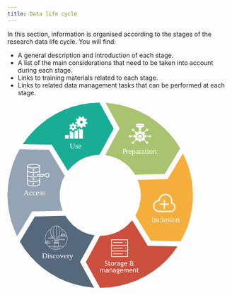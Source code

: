 ```yaml
---
title: Data life cycle
---
```



In this section, information is organised according to the stages of the research data life cycle. You will find:
- A general description and introduction of each  stage.
- A list of the main considerations that need to be taken into account during each stage.
- Links to training materials related to each stage.
- Links to related data management tasks that can be performed at each stage.

<div class="main_rdm mt-5 d-flex justify-content-center">
<svg version="1.1" id="data-life-cycle-index" xmlns="http://www.w3.org/2000/svg" xmlns:xlink="http://www.w3.org/1999/xlink" x="0px" y="0px"
    viewBox="0 0 329.6 329.89" xml:space="preserve" height="30em">
    <style>
      .cls-1, .cls-2 {
        fill: #fff;
      }
      .cls-1, .cls-2, .cls-3 {
        fill: #fff;
        pointer-events: none;
        opacity: 1 !important;
      }
      .cls-3 {
        letter-spacing: -.05em;
      }
      .cls-2 {
        font-family: TrebuchetMS, 'Trebuchet MS';
        font-size: 13.5px;
      }
      .cls-4 {
        fill: #56687c;
      }
      .cls-4, .cls-5, .cls-6, .cls-7, .cls-8, .cls-9 {
        fill-rule: evenodd;
      }
      .cls-5 {
        fill: #1aad96;
      }
      .cls-6 {
        fill: #94a4b5;
      }
      .cls-7 {
        fill: #cc4e3d;
      }
      .cls-8 {
        fill: #a9c370;
      }
      .cls-9 {
        fill: #f5ae3b;
      }
      .cls-4:hover,.cls-7:hover,.cls-6:hover,.cls-8:hover,.cls-9:hover,.cls-5:hover {fill:#004494;cursor: pointer;}
    </style>
  <g id="Layer_1-2" data-name="Layer 1">
    <a href="./inclusion">
      <g>
        <path class="cls-9" d="m311.89,90.7l6.14,13.73,5,14.31,3.71,14.88,2,15.45.86,15.74-.57,14.88-2,14.31-3.14,14.16-4.14,13.45-5.57,12.87-6.57,12.45-53-1.14-27.43-44.78,4.14-8.01,3.14-9.01,1.71-9.3.86-9.87-.86-9.58-1.71-8.87-3.14-8.73,53.29-1.43,27.29-45.49Z"/>
        <path class="cls-1" d="m279.92,173.19h-2.35v6.77h-6.77v2.35h6.77v6.77h2.35v-6.77h6.77v-2.35h-6.77v-6.77Z"/>
        <path class="cls-1" d="m292.63,177.68c.24-.97.37-1.96.37-2.95,0-6.79-5.53-12.32-12.32-12.32-6.31,0-11.59,4.85-12.24,11.03-5.43.55-9.69,5.15-9.69,10.73,0,5.95,4.84,10.78,10.79,10.78h20.35c4.88,0,8.86-3.97,8.86-8.86,0-3.9-2.51-7.26-6.12-8.42h0Zm-2.74,14.92h-20.35c-4.65,0-8.43-3.78-8.43-8.43s3.77-8.42,8.41-8.43c.63,0,1.2-.51,1.21-1.16.08-5.41,4.55-9.81,9.95-9.81s9.96,4.47,9.96,9.96c0,1.14-.21,2.28-.61,3.39-.12.33-.08.69.09,1,.18.3.48.51.82.56,3.16.52,5.45,3.21,5.45,6.41,0,3.59-2.92,6.51-6.5,6.51h0Z"/>
      </g>
    </a>
    <a href="./access">
      <g>
        <path class="cls-6" d="m21.86,82.97l52,1.14,28,46.06-3.86,7.87-2.86,8.73-1.71,8.87-.57,9.3.57,9.58,2,9.3,2.71,8.73-54.28,1.29-26.71,44.2-5.86-13.88-4.86-14.02-3.29-14.59-2.29-15.16-.86-15.45.86-14.59,2-14.59,3-13.73,4.29-13.59,5.29-13.16,6.43-12.3Z"/>
        <path class="cls-1" d="m57.42,133.86c-.37,0-.67.3-.67.67v2.67c0,1.1-4,2.67-10.33,2.67s-10.33-1.59-10.33-2.67v-6c2.06,1.33,6.21,2,10.33,2,1.71,0,3.41-.11,5.1-.37.37-.05.62-.4.57-.77-.05-.37-.4-.62-.77-.57-1.62.24-3.26.36-4.9.37-6.78,0-10.33-1.7-10.33-2.61v-6.13c2.05,1.37,6.21,2.08,10.33,2.08s8.27-.71,10.33-2.08v2.08c0,.37.3.67.67.67s.67-.3.67-.67v-11.33h-.15c.1-.21.15-.44.15-.67,0-2.63-5.87-4-11.66-4s-11.66,1.37-11.66,4c0,.23.06.46.15.67h-.15v7.27c0,.15.02.3.06.45-.04.09-.06.18-.06.27v7.38c0,.12.02.24.05.36-.03.08-.05.17-.05.25v15.12c0,2.76,5.87,4.21,11.66,4.21s11.66-1.45,11.66-4.21v-10.46c0-.18-.07-.35-.2-.47s-.29-.2-.47-.2h0Zm-11-10c-6.33,0-10.33-1.61-10.33-2.73v-6c2.06,1.39,6.21,2.06,10.33,2.06s8.27-.67,10.33-2.05v6c0,1.1-4,2.71-10.33,2.71Zm0-13.33c6.33,0,10.33,1.58,10.33,2.67s-4,2.67-10.33,2.67-10.33-1.58-10.33-2.67,4-2.67,10.33-2.67Zm0,37.32c-6.33,0-10.33-1.7-10.33-2.87v-5.85c2.06,1.33,6.21,2.06,10.33,2.06s8.27-.71,10.33-2.06v5.85c0,1.17-4,2.87-10.33,2.87Z"/>
        <path class="cls-1" d="m46.09,118.54c-.6,0-1.12.41-1.27.99-.16.58.09,1.19.61,1.49v.85c0,.37.3.67.67.67s.67-.3.67-.67v-.85c.51-.31.76-.92.61-1.49-.15-.58-.68-.98-1.27-.99Z"/>
        <path class="cls-1" d="m46.09,130.53c.18,0,.35-.07.47-.2s.2-.29.2-.47v-.85c.52-.3.78-.92.62-1.5-.16-.58-.68-.99-1.29-.99s-1.13.4-1.29.99c-.16.58.1,1.2.62,1.5v.85c0,.18.07.35.2.47s.29.2.47.2h0Z"/>
        <path class="cls-1" d="m46.09,138.53c.18,0,.35-.07.47-.2s.2-.29.2-.47v-.85c.52-.3.78-.92.62-1.5-.16-.58-.68-.99-1.29-.99s-1.13.4-1.29.99c-.16.58.1,1.2.62,1.5v.85c0,.18.07.35.2.47s.29.2.47.2h0Z"/>
        <path class="cls-1" d="m46.09,142.53c-.6,0-1.12.41-1.27.99-.16.58.09,1.19.61,1.49v.85c0,.37.3.67.67.67s.67-.3.67-.67v-.85c.51-.31.76-.92.61-1.49-.15-.58-.68-.98-1.27-.99Z"/>
        <path class="cls-1" d="m74.66,128.35c-.34-1.58-1.61-2.8-3.2-3.09-1.66-.3-3.33.48-4.17,1.94h-13.2c-.37,0-.67.3-.67.67v4c0,.18.07.35.2.47s.29.2.47.2h2.67c.18,0,.35-.07.47-.2s.2-.29.2-.47v-.67h1.33v.67c0,.18.07.35.2.47s.29.2.47.2h2.67c.18,0,.35-.07.47-.2s.2-.29.2-.47v-.67h4.53c.98,1.72,3.07,2.47,4.92,1.75,1.85-.71,2.89-2.67,2.46-4.61h0Zm-1.84,2.53h0c-.59.72-1.51,1.09-2.43.97-.92-.13-1.72-.73-2.09-1.58-.11-.24-.34-.4-.61-.4h-5.61c-.18,0-.35.07-.47.19-.12.13-.19.3-.19.47v.67h-1.33v-.67c0-.18-.07-.35-.2-.47s-.29-.2-.47-.2h-2.67c-.37,0-.67.3-.67.67v.67h-1.33v-2.67h12.94c.26,0,.5-.16.61-.4.31-.7.91-1.23,1.64-1.46.73-.23,1.53-.13,2.18.27.65.4,1.11,1.06,1.24,1.81.13.75-.07,1.53-.54,2.13h0Z"/>
      </g>
    </a>
    <a href="./use">
      <g>
        <path class="cls-5" d="m163.53,0l25.3,46.35-25.3,46.49-11.29,1.14-10.58,2.57-10.15,4.15-9,6.01-8.15,6.72-7,8.15-28.59-46.64-51.31-1.14,9.15-12.59,10.72-11.87,11.86-10.87,12.29-9.58,13.72-8.44,14.29-7.01,15.15-5.72,15.72-4.15,16.29-2.57,16.87-1Z"/>
        <path class="cls-1" d="m123.18,34.17l-2.61,1.46.34,1.94,2.95.48.89,1.54-1.06,2.79,1.51,1.27,2.57-1.53,1.67.61.99,2.82h1.97l.99-2.82,1.67-.61,2.57,1.53,1.51-1.27-1.06-2.79.89-1.54,2.95-.48.34-1.94-2.6-1.46-.31-1.75,1.95-2.26-.98-1.71-2.94.55-1.36-1.14.04-2.99-1.85-.67-1.89,2.31h-1.78l-1.89-2.31-1.85.68.04,2.99-1.37,1.14-2.93-.55-.98,1.71,1.95,2.26-.31,1.75Zm8.24-2.03c1.42,0,2.58,1.15,2.58,2.58s-1.15,2.58-2.58,2.58-2.58-1.15-2.58-2.58c0-1.42,1.15-2.58,2.58-2.58Z"/>
        <path class="cls-1" d="m102.26,57.55h6.64v6.65h-6.64v-6.65Z"/>
        <path class="cls-1" d="m113.52,50.9h-2.83v13.29h6.65v-11.55h-3.23l-.58-1.74Z"/>
        <path class="cls-1" d="m128.9,47.71l-1.09-3.1-.29.17v19.41h6.65v-16.47h-5.27Z"/>
        <path class="cls-1" d="m120.23,49.48l-1.06,3.16h-.07v11.55h6.65v-17.95l-2.26,3.91-3.26-.67Z"/>
        <path class="cls-1" d="m111.71,43.97l-1.83,2.06.98,1.71,2.69-.55,1.22.7.87,2.61h1.97l.87-2.61,1.22-.7,2.69.55.99-1.71-1.82-2.06v-1.41l1.82-2.06-.99-1.71-2.69.55-1.22-.7-.87-2.61h-1.97l-.87,2.61-1.22.7-2.69-.55-.98,1.71,1.82,2.06v1.41h0Zm4.92-2.52c1,0,1.81.81,1.81,1.81s-.81,1.81-1.81,1.81-1.81-.81-1.81-1.81.81-1.81,1.81-1.81Z"/>
      </g>
    </a>
    <a href="./preparation" id="link-to-reusing2" target="_top" title="reusing">
      <g>
        <path class="cls-8" d="m174.24.29l16.49,2,16.34,3.43,15.48,5.01,14.91,6.44,14.19,7.58,13.19,9.3,12.33,10.16,11.04,11.44,10.18,12.45,8.6,13.45-27.53,45.49-52.61,1.43-5.16-7.58-6.16-7.01-7.02-6.15-7.88-5.15-8.46-4.15-9.03-3.15-9.46-1.72,25.52-47.35L174.24.29Z"/>
        <path class="cls-1" d="m239.09,59.91c0,1.8-1.59,3.25-3.54,3.25s-3.54-1.45-3.54-3.25,1.59-3.25,3.54-3.25,3.54,1.46,3.54,3.25"/>
        <path class="cls-1" d="m253.22,57.71c-1.06,0-1.95.65-2.23,1.54h-5.2v-1.19c0-.4-.36-.72-.79-.72h-2.68l1.89-1.74c.31-.28.31-.74,0-1.02l-1-.92,3.71-3.41c.35.17.73.26,1.12.26.59,0,1.19-.21,1.64-.62.91-.83.91-2.19,0-3.02-.44-.4-1.02-.62-1.64-.62s-1.2.22-1.64.62c-.44.4-.68.94-.68,1.51,0,.37.1.72.29,1.03l-3.71,3.4-.93-.85c-.31-.28-.81-.28-1.12,0l-1.89,1.74v-2.46c0-.4-.36-.72-.79-.72h-4.03c-.43,0-.79.33-.79.72v2.46l-1.89-1.74c-.31-.28-.81-.28-1.12,0l-.93.85-3.71-3.4c.19-.31.29-.66.29-1.03,0-.57-.24-1.11-.68-1.51-.44-.4-1.02-.62-1.64-.62s-1.2.22-1.64.62c-.91.83-.91,2.19,0,3.02.45.42,1.05.62,1.64.62.39,0,.77-.09,1.12-.26l3.71,3.41-1,.92c-.31.28-.31.74,0,1.02l1.89,1.74h-2.68c-.43,0-.79.33-.79.72v1.19h-5.2c-.28-.89-1.17-1.54-2.23-1.54-1.28,0-2.33.96-2.33,2.13s1.04,2.13,2.33,2.13c1.06,0,1.95-.65,2.23-1.54h5.2v1.32c0,.4.36.72.79.72h2.68l-1.89,1.74c-.31.28-.31.74,0,1.02l.93.85-3.64,3.34c-.88-.44-2.02-.33-2.76.36-.91.83-.91,2.19,0,3.02.45.42,1.05.62,1.64.62s1.19-.21,1.64-.62c.44-.4.68-.94.68-1.51,0-.37-.1-.72-.29-1.03l3.64-3.34,1,.92c.31.28.81.28,1.12,0l1.89-1.74v2.46c0,.4.36.72.79.72h4.03c.43,0,.79-.33.79-.72v-2.46l1.89,1.74c.31.28.81.28,1.12,0l1-.92,3.64,3.34c-.19.31-.29.66-.29,1.03,0,.57.24,1.11.68,1.51.45.42,1.05.62,1.64.62s1.19-.21,1.64-.62c.91-.83.91-2.19,0-3.02-.75-.69-1.88-.81-2.76-.36l-3.64-3.34.93-.85c.31-.28.31-.74,0-1.02l-1.89-1.74h2.68c.43,0,.79-.33.79-.72v-1.32h5.2c.28.89,1.17,1.54,2.23,1.54,1.28,0,2.33-.96,2.33-2.13,0-1.18-1.05-2.13-2.33-2.13Zm-5.9-10c.19-.18.45-.28.73-.28s.53.1.73.28c.4.37.4.97,0,1.33-.4.37-1.05.37-1.45,0-.19-.18-.3-.41-.3-.67s.11-.49.3-.67Zm-23.54,1.33c-.4.37-1.05.37-1.45,0s-.4-.97,0-1.33c.19-.18.45-.28.73-.28s.53.1.73.28c.19.18.3.41.3.67,0,.25-.1.49-.3.67h0Zm-5.9,11.74c-.57,0-1.03-.42-1.03-.94s.46-.94,1.03-.94,1.03.42,1.03.94-.46.94-1.03.94Zm5.9,11.19c-.4.37-1.05.37-1.45,0s-.4-.97,0-1.33c.2-.18.46-.28.73-.28s.53.09.73.28c.19.18.3.41.3.67s-.11.49-.3.67h0Zm11.77-7.48c-2.76,0-5-2.05-5-4.58s2.24-4.58,5-4.58,5,2.05,5,4.58-2.24,4.58-5,4.58Zm11.77,6.15c.2-.18.46-.28.73-.28s.53.09.73.28c.4.37.4.97,0,1.33-.4.37-1.05.37-1.45,0-.19-.18-.3-.41-.3-.67,0-.25.11-.49.3-.67h0Zm5.9-9.86c-.57,0-1.03-.42-1.03-.94s.46-.94,1.03-.94,1.03.42,1.03.94-.46.94-1.03.94Z"/>
        <path class="cls-1" d="m243.29,38.92c0,.77-3.46,1.39-7.73,1.39s-7.73-.62-7.73-1.39,3.46-1.39,7.73-1.39,7.73.62,7.73,1.39"/>
        <path class="cls-1" d="m237.32,48.32v-2.46c0-.59.4-1.12,1-1.33l3.96-1.39c.6-.21,1-.74,1-1.33,0-.92-.93-1.58-1.91-1.38-1.41.29-3.49.47-5.81.48-2.32,0-4.39-.19-5.81-.48-.98-.2-1.91.47-1.91,1.38,0,.59.4,1.12,1,1.33l3.96,1.39c.6.21,1,.74,1,1.33v2.46c0,.78.69,1.42,1.55,1.42h.43c.85,0,1.55-.64,1.55-1.42h0Z"/>
      </g>
    </a>
    <a href="./discovery">
      <g>
        <path class="cls-4" d="m102.8,201.42l6.16,8.73,7.3,7.87,8.16,6.44,9.31,5.72,10.17,3.86,10.88,2.29-25.78,47.49,24.92,45.78-16.61-2-16.18-3.58-15.47-5.15-14.75-6.44-14.03-8.15-13.18-9.01-12.03-10.3-11.03-11.59-10.17-12.59-8.45-13.45,26.78-44.49,53.99-1.43Z"/>
        <path class="cls-1" d="m106.59,242c0-7.26-3.96-13.92-10.36-17.41-1.89-3.17-5.35-5.3-9.28-5.3h-.45c-3.62.16-6.84,2.15-8.68,5.09-6.66,3.38-10.8,10.15-10.8,17.62,0,1.42.16,2.81.45,4.17-.55,0-.97.52-.86,1.07.08.42.47.71.89.71h.45c.13.37.26.76.39,1.13h-.81c-.5,0-.92.37-.92.84-.03.52.39.94.89.94h1.65c3.38,6.77,10.17,10.91,17.67,10.91,10.86,0,19.77-8.84,19.77-19.77h0Zm-.5,0c0,5.37-2.2,10.23-5.74,13.71h-9.65c.24-.26.37-.6.37-.97v-3.91c.45,0,.79-.37.79-.79,0-.45-.37-.79-.79-.79h-.97s.65-4.22.65-4.25c.05-2.57,1.23-5.06,3.25-6.82.81-.71,1.49-1.49,2.05-2.41h1.13c.31,0,.55.26.55.55,0,.31-.26.55-.55.55h-1.13c-.5,0-.92.37-.92.84,0,.24.08.47.24.65.18.18.39.29.65.29h8.36c.24,0,.47-.1.65-.29s.26-.42.24-.65c-.03-.47-.42-.84-.92-.84h-4.25c-.31,0-.55-.26-.55-.55,0-.31.26-.55.55-.55h1.84c.26,0,.52-.13.68-.34.18-.21.24-.47.18-.76-.08-.42-.47-.71-.89-.71h-4.98c.5-1.26.73-2.57.73-3.93,0-1.65-.37-3.25-1.05-4.64,5.87,3.49,9.46,9.75,9.46,16.6h0Zm-19.27,19.27s-.03,0,0,0c-4.85,0-9.46-1.78-13.03-5.09h26.03c-3.64,3.36-8.31,5.09-13,5.09h0Zm-3.51-6.5v-3.91h7.26v3.91c0,.52-.42.97-.97.97h-5.32c-.52-.03-.97-.45-.97-.97h0Zm4.95-5.51v-4.01h1.94l-.6,4.01h-1.34Zm-2.15,0v-4.01h1.68v4.01h-1.68Zm1.07-4.51v-24.96c3.04.24,5.48,4.75,5.48,10.25,0,2.99-.73,5.85-2.02,7.81-1.15,1.78-1.86,4.27-1.94,6.9h-1.52Zm-.5-24.96v24.96h-1.52c-.05-2.6-.76-5.09-1.91-6.87-1.39-2.12-2.12-5.19-2.02-8.44.16-5.19,2.57-9.44,5.45-9.65h0Zm-1.07,25.46v4.01h-1.31l-.63-4.01h1.94Zm5.74,4.8c0,.16-.13.31-.31.31h-8.21c-.16,0-.31-.13-.31-.31,0-.16.13-.31.31-.31,8.76.03,8.52-.11,8.52.31h0Zm5.24-15.57h5.35c.21,0,.37.13.42.31.03.13,0,.24-.08.34s-.18.16-.31.16h-1.84c-.58,0-1.05.47-1.05,1.05s.47,1.05,1.05,1.05h4.25c.24,0,.42.18.45.39,0,.1-.03.21-.1.31-.08.08-.18.13-.29.13h-8.36c-.1,0-.21-.05-.29-.13-.08-.08-.1-.18-.1-.31,0-.21.21-.39.45-.39h1.13c.58,0,1.05-.47,1.05-1.05s-.47-1.05-1.05-1.05h-1.13c-.21,0-.37-.13-.42-.31-.03-.13,0-.24.08-.34.08-.1.18-.16.31-.16h.5Zm.63-4.43c0,1.36-.26,2.7-.79,3.93h-.39c-.26,0-.52.13-.68.34-.18.21-.24.47-.18.76.05.24.18.45.39.55-.52.81-1.15,1.55-1.89,2.18-2.07,1.81-3.3,4.33-3.44,6.95h-1.05c.08-2.52.73-4.93,1.86-6.63,1.34-2.05,2.1-4.98,2.1-8.08,0-4.56-1.65-8.44-3.96-10.02,4.59,1.02,8.02,5.14,8.02,10.02h0Zm-12.59-10.02c-2.2,1.49-3.78,5.09-3.91,9.39-.1,3.36.65,6.53,2.1,8.73,1.13,1.7,1.78,4.09,1.84,6.61h-1.05c-.11-2.65-1.34-5.14-3.38-6.92-2.36-2.02-3.72-5.11-3.54-8.39.24-4.56,3.59-8.39,7.94-9.41h0Zm-4.82,18.67h-1.84c-.24,0-.45-.24-.39-.5.03-.18.21-.31.42-.31h1.55c.5.47,1.94,1.55,2.86,3.72h-6.9c-.24,0-.42-.18-.39-.42,0-.21.21-.39.45-.39h4.25c.58,0,1.05-.47,1.05-1.05,0-.58-.47-1.05-1.05-1.05h0Zm-10.99,10.33c-.13-.37-.26-.71-.39-1.07h.18c.31,0,.55.26.55.55.03.24-.13.45-.34.52h0Zm-1.76.92c0-.21.21-.39.45-.39h1.18c.45,0,1-.42,1-1.05,0-.58-.47-1.05-1.05-1.05h-1.16c-.21,0-.37-.13-.42-.32-.05-.26.16-.5.39-.5h5.9c.21,0,.37.13.42.31.05.26-.16.5-.39.5h-1.84c-.58,0-1.05.47-1.05,1.05s.47,1.05,1.05,1.05h4.25c.24,0,.42.18.45.39,0,.24-.18.42-.39.42h-8.39c-.21,0-.39-.18-.39-.42h0Zm2.6.92h6.16c.52,0,.92-.42.89-.94-.03-.47-.42-.84-.92-.84h-4.25c-.31,0-.55-.26-.55-.55,0-.31.26-.55.55-.55h1.84c.55,0,1-.5.86-1.07-.08-.42-.47-.71-.89-.71h-5.4c-.29-1.36-.45-2.75-.45-4.17,0-7.03,3.75-13.4,9.86-16.83-.68,1.28-1.07,2.73-1.18,4.25-.16,2.94.86,5.82,2.86,7.94h-1.07c-.45,0-.81.29-.89.71-.1.58.31,1.07.86,1.07h1.84c.73,0,.73,1.13,0,1.13h-4.25c-.5,0-.89.37-.92.84-.03.52.39.94.89.94h7.08c.58,1.6.5,2.7.55,2.96l.65,4.22h-.97c-.45,0-.79.37-.79.79,0,.45.34.79.79.79v3.91c0,.37.13.71.37.97h-9.96c-1.41-1.39-2.62-3.02-3.56-4.85h0Z"/>
        <path class="cls-1" d="m86.24,257.67c0-.13-.1-.24-.24-.24h-5.93c-.13,0-.24.1-.24.24s.1.24.24.24h5.93c.13.03.24-.11.24-.24Z"/>
        <path class="cls-1" d="m88.15,257.67c0-.13-.1-.24-.24-.24h-.97c-.13,0-.24.1-.24.24s.1.24.24.24h.97c.13.03.24-.11.24-.24Z"/>
        <path class="cls-1" d="m89.39,257.44h-.65c-.13,0-.24.1-.24.24s.1.24.24.24h.65c.13,0,.24-.1.24-.24.03-.13-.11-.24-.24-.24Z"/>
        <path class="cls-1" d="m87.37,258.88c0,.13.1.24.24.24h5.93c.13,0,.24-.11.24-.24s-.1-.24-.24-.24h-5.93c-.13-.03-.24.11-.24.24Z"/>
        <path class="cls-1" d="m86.66,258.62h-.97c-.13,0-.24.1-.24.24s.1.24.24.24h.97c.13,0,.24-.1.24-.24,0-.11-.11-.24-.24-.24Z"/>
        <path class="cls-1" d="m84.85,258.62h-.65c-.13,0-.24.1-.24.24s.1.24.24.24h.65c.13,0,.24-.1.24-.24,0-.11-.1-.24-.24-.24Z"/>
        <path class="cls-1" d="m100.9,242.94h-5.48c-.24,0-.47.1-.65.29s-.26.42-.24.65c.03.47.45.84.92.84h5.48c.24,0,.47-.1.65-.29.18-.18.26-.42.24-.65,0-.45-.42-.84-.92-.84Zm.34,1.18c-.08.08-.18.13-.29.13h-5.48c-.24,0-.42-.18-.45-.39,0-.1.03-.21.1-.31.08-.08.18-.13.29-.13h5.48c.24,0,.42.18.45.39,0,.13-.03.24-.1.31Z"/>
        <path class="cls-1" d="m93.24,242.94c-.5,0-.89.39-.89.89s.39.89.89.89.89-.39.89-.89c0-.47-.42-.89-.89-.89Zm0,1.31c-.24,0-.42-.18-.42-.42s.18-.42.42-.42.42.18.42.42-.21.42-.42.42Z"/>
        <path class="cls-1" d="m79.42,247.29c.5,0,.89-.39.89-.89s-.39-.89-.89-.89-.89.39-.89.89c0,.47.39.89.89.89Zm0-1.31c.24,0,.42.18.42.42s-.18.42-.42.42-.42-.18-.42-.42c.03-.24.21-.42.42-.42Z"/>
        <path class="cls-1" d="m72.79,240.45c-.5,0-.89.39-.89.89s.39.89.89.89.89-.39.89-.89-.39-.89-.89-.89Zm0,1.29c-.24,0-.42-.18-.42-.42s.18-.42.42-.42.42.18.42.42-.18.42-.42.42Z"/>
      </g>
    </a>
    <a href="./storage">
      <g>
        <path class="cls-7" d="m221.66,209.72l27.73,45.29,52.74,1-9.29,13-10.58,12-11.86,10.72-12.58,9.57-13.72,8.29-14.72,7.14-15.15,5.57-15.87,4.14-16.29,2.57-17.15.86h-.29l-25.3-46.01,25.3-46.58h.29l11.15-.86,10.72-2.57,10.15-4.14,9.29-5.43,8-6.72,7.43-7.86Z"/>
        <path class="cls-1" d="m184.26,253.57v21.25h30v-10s0-21.25,0-21.25h-30v10Zm28.75,20h-27.5v-8.75h27.5v8.75Zm0-10h-27.5v-8.75h27.5v8.75Zm-27.5-18.75h27.5v8.75h-27.5v-8.75Z"/>
        <path class="cls-1" d="m188.01,248.57h16.87v1.25h-16.87v-1.25Z"/>
        <path class="cls-1" d="m209.26,248.57h1.25v1.25h-1.25v-1.25Z"/>
        <path class="cls-1" d="m188.01,258.57h16.87v1.25h-16.87v-1.25Z"/>
        <path class="cls-1" d="m209.26,258.57h1.25v1.25h-1.25v-1.25Z"/>
        <path class="cls-1" d="m188.01,268.57h16.87v1.25h-16.87v-1.25Z"/>
        <path class="cls-1" d="m209.26,268.57h1.25v1.25h-1.25v-1.25Z"/>
        <path class="cls-1" d="m173.28,290.02l.43-1.08c.22.16.49.29.82.4s.62.16.88.16c.46,0,.82-.12,1.1-.38s.42-.57.42-.96c0-.29-.08-.56-.23-.81s-.54-.52-1.16-.81l-.69-.32c-.59-.27-1-.6-1.23-.97s-.35-.83-.35-1.35c0-.64.23-1.17.68-1.59s1.04-.63,1.75-.63c.95,0,1.61.15,1.98.46l-.35,1.02c-.16-.11-.39-.22-.71-.33s-.62-.16-.89-.16c-.4,0-.71.11-.94.34s-.34.52-.34.87c0,.22.04.42.12.6s.2.33.34.45.45.29.9.51l.7.33c.59.28,1,.61,1.23.99s.35.87.35,1.47c0,.64-.26,1.19-.78,1.64s-1.21.67-2.08.67c-.76,0-1.41-.18-1.95-.54Z"/>
        <path class="cls-1" d="m179.75,285.02h-.73v-.88h.73v-1.31l1.11-.43v1.74h1.72v.88h-1.72v3.12c0,.53.09.9.27,1.12s.46.33.86.33c.29,0,.58-.07.88-.22l.16.98c-.46.12-.97.18-1.52.18-.5,0-.92-.18-1.26-.55s-.51-.83-.51-1.4v-3.56Z"/>
        <path class="cls-1" d="m183.7,287.26c0-.97.26-1.75.78-2.35s1.21-.89,2.06-.89c.9,0,1.6.29,2.09.86s.74,1.37.74,2.38-.25,1.81-.76,2.39-1.2.88-2.07.88-1.59-.29-2.09-.88-.75-1.38-.75-2.38Zm1.17,0c0,1.57.56,2.36,1.67,2.36.52,0,.93-.21,1.22-.63s.44-1,.44-1.73c0-1.55-.55-2.33-1.66-2.33-.51,0-.91.21-1.22.62s-.45.98-.45,1.71Z"/>
        <path class="cls-1" d="m193.96,285.21c-.24-.17-.49-.25-.73-.25-.39,0-.74.18-1.03.54s-.44.8-.44,1.31v3.6h-1.11v-6.28h1.11v1c.41-.75,1.01-1.12,1.81-1.12.2,0,.49.04.86.11l-.46,1.08Z"/>
        <path class="cls-1" d="m198.76,289.69c-.45.56-1.13.84-2.04.84-.49,0-.92-.18-1.28-.54s-.54-.8-.54-1.33c0-.64.28-1.17.83-1.61s1.27-.66,2.13-.66c.23,0,.5.05.8.15,0-1.02-.45-1.52-1.36-1.52-.7,0-1.23.19-1.61.56l-.47-.93c.21-.17.5-.32.88-.44s.73-.18,1.07-.18c.91,0,1.57.21,1.98.62s.62,1.07.62,1.97v2.25c0,.55.16.92.49,1.1v.56c-.45,0-.79-.06-1.02-.19s-.39-.34-.48-.64Zm-.11-2.36c-.35-.08-.6-.12-.74-.12-.56,0-1.02.14-1.38.43s-.53.63-.53,1.03c0,.65.38.98,1.15.98.56,0,1.06-.27,1.49-.8v-1.52Z"/>
        <path class="cls-1" d="m201.29,292.13l.6-.89c.65.43,1.25.65,1.79.65.5,0,.9-.09,1.19-.26s.44-.39.44-.65c0-.51-.37-.76-1.1-.76-.12,0-.35.03-.68.09s-.58.09-.77.09c-.89,0-1.34-.34-1.34-1.01,0-.21.1-.39.31-.56s.47-.29.78-.36c-.88-.41-1.32-1.13-1.32-2.16,0-.66.23-1.2.69-1.64s1.02-.66,1.69-.66c.62,0,1.1.13,1.45.38l.56-.67.73.69-.67.5c.29.37.43.86.43,1.45,0,.63-.2,1.16-.59,1.59s-.91.68-1.55.74l-.92.09c-.11.01-.26.05-.44.13s-.28.17-.28.28c0,.16.19.24.57.24.17,0,.43-.03.79-.09s.62-.09.79-.09c.62,0,1.1.15,1.44.44s.52.7.52,1.23c0,.58-.26,1.04-.78,1.4s-1.17.53-1.97.53c-.41,0-.83-.07-1.28-.22s-.81-.32-1.08-.53Zm2.36-7.21c-.39,0-.7.14-.95.41s-.37.61-.37,1c0,.44.12.8.35,1.09s.56.43.96.43.7-.14.93-.42.33-.65.33-1.1c0-.39-.12-.72-.36-1s-.54-.41-.9-.41Z"/>
        <path class="cls-1" d="m212.83,287.38h-4.52c0,.73.2,1.3.6,1.69.36.34.81.52,1.37.52.64,0,1.17-.19,1.59-.56l.47.8c-.17.17-.44.32-.79.45-.45.16-.94.25-1.49.25-.79,0-1.46-.27-2.01-.8-.61-.59-.92-1.38-.92-2.38s.31-1.87.94-2.49c.56-.56,1.23-.84,2-.84.89,0,1.6.25,2.1.76.49.48.74,1.13.74,1.93,0,.25-.03.47-.09.68Zm-2.7-2.43c-.5,0-.91.16-1.25.48-.32.3-.5.68-.54,1.14h3.47c0-.45-.14-.82-.42-1.12-.31-.33-.73-.49-1.26-.49Z"/>
        <path class="cls-1" d="m222.36,290.11c-.57.28-1.25.42-2.05.42s-1.45-.24-1.89-.72-.67-1.17-.67-2.05c0-.45.07-.85.2-1.18s.38-.68.74-1.03c-.55-.55-.83-1.12-.83-1.71s.23-1.11.68-1.53,1.06-.64,1.81-.64c.8,0,1.43.18,1.86.53l-.49.9c-.45-.37-.84-.56-1.2-.56-1.04,0-1.56.47-1.56,1.41,0,.51.23.94.68,1.29h2.18v-1.07l1.11-.43v1.52h1.46v.94h-1.46v1.93c0,.54.07.91.22,1.1s.39.29.75.29c.21,0,.46-.07.74-.22l.16,1.04c-.41.12-.88.18-1.41.18-.36,0-.71-.14-1.05-.42Zm-.52-1.54v-2.37h-2.36c-.37.48-.56.98-.56,1.5,0,1.22.6,1.83,1.79,1.83.53,0,.93-.1,1.2-.29-.04-.18-.06-.4-.06-.67Z"/>
        <path class="cls-1" d="m172.39,302.41v-3.97c0-.99-.43-1.48-1.28-1.48-.27,0-.52.08-.76.25s-.39.35-.48.57v4.64h-1.11v-4.46c0-.31-.12-.55-.35-.73s-.54-.27-.92-.27c-.22,0-.46.09-.71.26s-.43.36-.54.57v4.63h-1.11v-6.28h.73l.37.73c.43-.56.97-.84,1.61-.84.9,0,1.53.28,1.89.84.12-.24.36-.44.7-.6s.69-.24,1.05-.24c.65,0,1.15.19,1.51.58s.53.92.53,1.62v4.2h-1.11Z"/>
        <path class="cls-1" d="m178.63,301.69c-.45.56-1.13.84-2.04.84-.49,0-.92-.18-1.28-.54s-.54-.8-.54-1.33c0-.64.28-1.17.83-1.61s1.27-.66,2.13-.66c.23,0,.5.05.8.15,0-1.02-.45-1.52-1.36-1.52-.7,0-1.23.19-1.61.56l-.47-.93c.21-.17.5-.32.88-.44s.73-.18,1.07-.18c.91,0,1.57.21,1.98.62s.62,1.07.62,1.97v2.25c0,.55.16.92.49,1.1v.56c-.45,0-.79-.06-1.02-.19s-.39-.34-.48-.64Zm-.11-2.36c-.35-.08-.6-.12-.74-.12-.56,0-1.02.14-1.38.43s-.53.63-.53,1.03c0,.65.38.98,1.15.98.56,0,1.06-.27,1.49-.8v-1.52Z"/>
        <path class="cls-1" d="m185.25,302.41v-3.65c0-.67-.1-1.14-.3-1.4s-.54-.4-1.01-.4c-.25,0-.52.08-.8.23s-.49.34-.64.56v4.66h-1.11v-6.28h.76l.35.81c.37-.62.97-.93,1.8-.93,1.38,0,2.06.84,2.06,2.51v3.88h-1.11Z"/>
        <path class="cls-1" d="m191.49,301.69c-.45.56-1.13.84-2.04.84-.49,0-.92-.18-1.28-.54s-.54-.8-.54-1.33c0-.64.28-1.17.83-1.61s1.27-.66,2.13-.66c.23,0,.5.05.8.15,0-1.02-.45-1.52-1.36-1.52-.7,0-1.23.19-1.61.56l-.47-.93c.21-.17.5-.32.88-.44s.73-.18,1.07-.18c.91,0,1.57.21,1.98.62s.62,1.07.62,1.97v2.25c0,.55.16.92.49,1.1v.56c-.45,0-.79-.06-1.02-.19s-.39-.34-.48-.64Zm-.11-2.36c-.35-.08-.6-.12-.74-.12-.56,0-1.02.14-1.38.43s-.53.63-.53,1.03c0,.65.38.98,1.15.98.56,0,1.06-.27,1.49-.8v-1.52Z"/>
        <path class="cls-1" d="m194.02,304.13l.6-.89c.65.43,1.25.65,1.79.65.5,0,.9-.09,1.19-.26s.44-.39.44-.65c0-.51-.37-.76-1.1-.76-.12,0-.35.03-.68.09s-.58.09-.77.09c-.89,0-1.34-.34-1.34-1.01,0-.21.1-.39.31-.56s.47-.29.78-.36c-.88-.41-1.32-1.13-1.32-2.16,0-.66.23-1.2.69-1.64s1.02-.66,1.69-.66c.62,0,1.1.13,1.45.38l.56-.67.73.69-.67.5c.29.37.43.86.43,1.45,0,.63-.2,1.16-.59,1.59s-.91.68-1.55.74l-.92.09c-.11.01-.26.05-.44.13s-.28.17-.28.28c0,.16.19.24.57.24.17,0,.43-.03.79-.09s.62-.09.79-.09c.62,0,1.1.15,1.44.44s.52.7.52,1.23c0,.58-.26,1.04-.78,1.4s-1.17.53-1.97.53c-.41,0-.83-.07-1.28-.22s-.81-.32-1.08-.53Zm2.36-7.21c-.39,0-.7.14-.95.41s-.37.61-.37,1c0,.44.12.8.35,1.09s.56.43.96.43.7-.14.93-.42.33-.65.33-1.1c0-.39-.12-.72-.36-1s-.54-.41-.9-.41Z"/>
        <path class="cls-1" d="m205.56,299.38h-4.52c0,.73.2,1.3.6,1.69.36.34.81.52,1.37.52.64,0,1.17-.19,1.59-.56l.47.8c-.17.17-.44.32-.79.45-.45.16-.94.25-1.49.25-.79,0-1.46-.27-2.01-.8-.61-.59-.92-1.38-.92-2.38s.31-1.87.94-2.49c.56-.56,1.23-.84,2-.84.89,0,1.6.25,2.1.76.49.48.74,1.13.74,1.93,0,.25-.03.47-.09.68Zm-2.7-2.43c-.5,0-.91.16-1.25.48-.32.3-.5.68-.54,1.14h3.47c0-.45-.14-.82-.42-1.12-.31-.33-.73-.49-1.26-.49Z"/>
        <path class="cls-1" d="m214.08,302.41v-3.97c0-.99-.43-1.48-1.28-1.48-.27,0-.52.08-.76.25s-.39.35-.48.57v4.64h-1.11v-4.46c0-.31-.12-.55-.35-.73s-.54-.27-.92-.27c-.22,0-.46.09-.71.26s-.43.36-.54.57v4.63h-1.11v-6.28h.73l.37.73c.43-.56.97-.84,1.61-.84.9,0,1.53.28,1.89.84.12-.24.36-.44.7-.6s.69-.24,1.05-.24c.65,0,1.15.19,1.51.58s.53.92.53,1.62v4.2h-1.11Z"/>
        <path class="cls-1" d="m222.06,299.38h-4.52c0,.73.2,1.3.6,1.69.36.34.81.52,1.37.52.64,0,1.17-.19,1.59-.56l.47.8c-.17.17-.44.32-.79.45-.45.16-.94.25-1.49.25-.79,0-1.46-.27-2.01-.8-.61-.59-.92-1.38-.92-2.38s.31-1.87.94-2.49c.56-.56,1.23-.84,2-.84.89,0,1.6.25,2.1.76.49.48.74,1.13.74,1.93,0,.25-.03.47-.09.68Zm-2.7-2.43c-.5,0-.91.16-1.25.48-.32.3-.5.68-.54,1.14h3.47c0-.45-.14-.82-.42-1.12-.31-.33-.73-.49-1.26-.49Z"/>
        <path class="cls-1" d="m227.18,302.41v-3.65c0-.67-.1-1.14-.3-1.4s-.54-.4-1.01-.4c-.25,0-.52.08-.8.23s-.49.34-.64.56v4.66h-1.11v-6.28h.76l.35.81c.37-.62.97-.93,1.8-.93,1.38,0,2.06.84,2.06,2.51v3.88h-1.11Z"/>
        <path class="cls-1" d="m230.28,297.02h-.73v-.88h.73v-1.31l1.11-.43v1.74h1.72v.88h-1.72v3.12c0,.53.09.9.27,1.12s.46.33.86.33c.29,0,.58-.07.88-.22l.16.98c-.46.12-.97.18-1.52.18-.5,0-.92-.18-1.26-.55s-.51-.83-.51-1.4v-3.56Z"/>
      </g>
    </a>
    <text class="cls-2" transform="translate(204.31 90.94)"><tspan class="cls-3" x="0" y="0">P</tspan><tspan x="6.13" y="0">reparation</tspan></text>
    <text class="cls-2" transform="translate(255.92 212.6)"><tspan x="0" y="0">Inclusion</tspan></text>
    <text class="cls-2" transform="translate(61.56 277.6)"><tspan x="0" y="0">Discovery</tspan></text>
    <text class="cls-2" transform="translate(28.56 164.6)"><tspan x="0" y="0">Access</tspan></text>
    <text class="cls-2" transform="translate(110.56 81.6)"><tspan x="0" y="0">Use</tspan></text>
  </g>
</svg>
</div>

